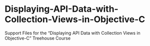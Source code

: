 # Displaying-API-Data-with-Collection-Views-in-Objective-C
Support Files for the “Displaying API Data with Collection Views in Objective-C” Treehouse Course
